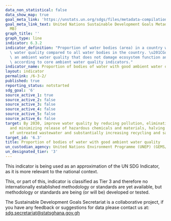```yaml
---
data_non_statistical: false
data_show_map: true
goal_meta_link: 'https://unstats.un.org/sdgs/files/metadata-compilation/Metadata-Goal-6.pdf '
goal_meta_link_text: United Nations Sustainable Development Goals Metadata (PDF 4.0
  MB)
graph_title: ''
graph_type: line
indicator: 6.3.2
indicator_definition: "Proportion of water bodies (area) in a country with good ambient\
  \ water quality compared to all water bodies in the country. \u201CGood\u201D indicates\
  \ an ambient water quality that does not damage ecosystem function and human health\
  \ according to core ambient water quality indicators."
indicator_name: Proportion of bodies of water with good ambient water quality
layout: indicator
permalink: /6-3-2/
published: true
reporting_status: notstarted
sdg_goal: '6'
source_active_1: true
source_active_2: false
source_active_3: false
source_active_4: false
source_active_5: false
source_active_6: false
target: By 2030, improve water quality by reducing pollution, eliminating dumping
  and minimizing release of hazardous chemicals and materials, halving the proportion
  of untreated wastewater and substantially increasing recycling and safe reuse globally
target_id: '6.3'
title: Proportion of bodies of water with good ambient water quality
un_custodian_agency: United Nations Environment Programme (UNEP) (GEMS/Water)
un_designated_tier: '3'
---
```

This indicator is being used as an approximation of the UN SDG Indicator, as it is more relevant to the national context.

This, or part of this, indicator is classified as Tier 3 and therefore no internationally established methodology or standards are yet 
available, but methodology or standards are being (or will be) developed or tested.

The Sustainable Development Goals Secretariat is a collaborative project, if you have any feedback or suggestions for data please contact us at: sdg.secretariat@statsghana.gov.gh
